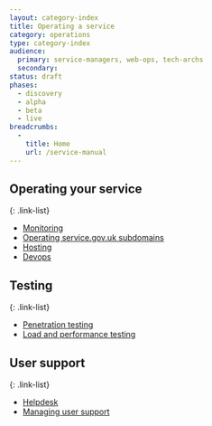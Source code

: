 ```yaml
---
layout: category-index
title: Operating a service
category: operations
type: category-index
audience:
  primary: service-managers, web-ops, tech-archs
  secondary: 
status: draft
phases:
  - discovery
  - alpha
  - beta
  - live
breadcrumbs:
  -
    title: Home
    url: /service-manual
---
```



## Operating your service

{: .link-list} 
* [Monitoring](/service-manual/operations/monitoring.html)
* [Operating service.gov.uk subdomains](/service-manual/operations/operating-servicegovuk-subdomains.html)
* [Hosting](/service-manual/operations/hosting.html)
* [Devops](/service-manual/operations/devops.html)

## Testing

{: .link-list} 
* [Penetration testing](/service-manual/operations/penetration-testing.html)
* [Load and performance testing](/service-manual/operations/load-and-performance-testing.html)

## User support

{: .link-list} 
* [Helpdesk](/service-manual/operations/helpdesk.html)
* [Managing user support](/service-manual/operations/managing-user-support.html)

